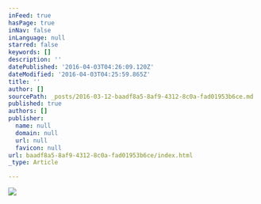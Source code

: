 ```yaml
---
inFeed: true
hasPage: true
inNav: false
inLanguage: null
starred: false
keywords: []
description: ''
datePublished: '2016-04-03T04:26:09.120Z'
dateModified: '2016-04-03T04:25:59.865Z'
title: ''
author: []
sourcePath: _posts/2016-03-12-baadf8a5-8af9-4312-8c0a-fad01953b6ce.md
published: true
authors: []
publisher:
  name: null
  domain: null
  url: null
  favicon: null
url: baadf8a5-8af9-4312-8c0a-fad01953b6ce/index.html
_type: Article

---
```

![](https://imgflo.herokuapp.com/graph/vahj1ThiexotieMo/82a1d29006106b38c0dcd606cc153428/passthrough.jpg?height=508&input=https%3A%2F%2Fs3-us-west-2.amazonaws.com%2Fthe-grid-img%2Fp%2Fc4ba05d4ecc6da9e2e07c058409bcfea72514bd8.jpg&width=750)